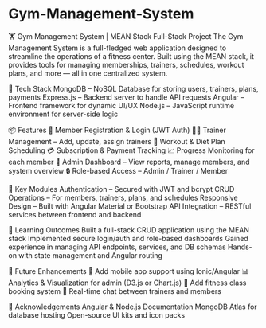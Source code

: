 # Gym-Management-System
🏋️ Gym Management System | MEAN Stack Full-Stack Project
The Gym Management System is a full-fledged web application designed to streamline the operations of a fitness center. Built using the MEAN stack, it provides tools for managing memberships, trainers, schedules, workout plans, and more — all in one centralized system.

🚀 Tech Stack
MongoDB – NoSQL Database for storing users, trainers, plans, payments
Express.js – Backend server to handle API requests
Angular – Frontend framework for dynamic UI/UX
Node.js – JavaScript runtime environment for server-side logic

📦 Features
👤 Member Registration & Login (JWT Auth)
🧑‍🏫 Trainer Management – Add, update, assign trainers
📅 Workout & Diet Plan Scheduling
💳 Subscription & Payment Tracking
📈 Progress Monitoring for each member
🧾 Admin Dashboard – View reports, manage members, and system overview
🔒 Role-based Access – Admin / Trainer / Member

📌 Key Modules
Authentication – Secured with JWT and bcrypt
CRUD Operations – For members, trainers, plans, and schedules
Responsive Design – Built with Angular Material or Bootstrap
API Integration – RESTful services between frontend and backend

🧠 Learning Outcomes
Built a full-stack CRUD application using the MEAN stack
Implemented secure login/auth and role-based dashboards
Gained experience in managing API endpoints, services, and DB schemas
Hands-on with state management and Angular routing

🚀 Future Enhancements
📱 Add mobile app support using Ionic/Angular
📊 Analytics & Visualization for admin (D3.js or Chart.js)
🧘 Add fitness class booking system
💬 Real-time chat between trainers and members

🙌 Acknowledgements
Angular & Node.js Documentation
MongoDB Atlas for database hosting
Open-source UI kits and icon packs

